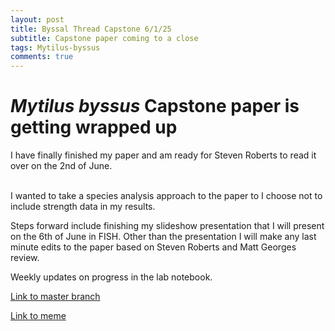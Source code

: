 ```yaml
---
layout: post
title: Byssal Thread Capstone 6/1/25
subtitle: Capstone paper coming to a close
tags: Mytilus-byssus
comments: true
---
```


# *Mytilus byssus* Capstone paper is getting wrapped up
I have finally finished my paper and am ready for Steven Roberts to read it over on the 2nd of June.

<br> I wanted to take a species analysis approach to the paper to I choose not to include strength data in my results.

Steps forward include finishing my slideshow presentation that I will present on the 6th of June in FISH. Other than the presentation I will make any last minute edits to the paper based on Steven Roberts and Matt Georges review. 

Weekly updates on progress in the lab notebook.

[Link to master branch](https://github.com/mattgeorgephd/PSMFC-mytilus-byssus-pilot)

![]()
<br> [Link to meme]()

